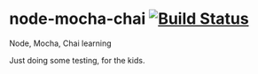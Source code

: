 # node-mocha-chai [![Build Status](https://travis-ci.org/calebgregory/node-mocha-chai.svg?branch=master)](https://travis-ci.org/calebgregory/node-mocha-chai)
Node, Mocha, Chai learning

Just doing some testing, for the kids.
